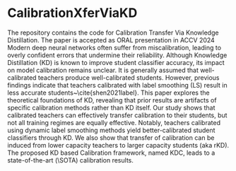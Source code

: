 # CalibrationXferViaKD
The repository contains the code for Calibration Transfer Via Knowledge Distillation. The paper is accepted as ORAL presentation in ACCV 2024
Modern deep neural networks often suffer from miscalibration, leading to overly confident errors that undermine their reliability. Although Knowledge Distillation (KD) is known to improve student classifier accuracy, its impact on model calibration remains unclear. It is generally assumed that well-calibrated teachers produce well-calibrated students. However, previous findings indicate that teachers calibrated with label smoothing (LS) result in less accurate students~\cite{shen2021label}. This paper explores the theoretical foundations of KD, revealing that prior results are artifacts of specific calibration methods rather than KD itself. Our study shows that calibrated teachers can effectively transfer calibration to their students, but not all training regimes are equally effective. Notably, teachers calibrated using dynamic label smoothing methods yield better-calibrated student classifiers through KD. We also show that transfer of calibration can be induced from lower capacity teachers to larger capacity students (aka rKD). The proposed KD based Calibration framework, named KDC, leads to a state-of-the-art (\SOTA) calibration results. 
